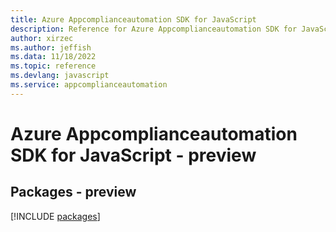 ```yaml
---
title: Azure Appcomplianceautomation SDK for JavaScript
description: Reference for Azure Appcomplianceautomation SDK for JavaScript
author: xirzec
ms.author: jeffish
ms.data: 11/18/2022
ms.topic: reference
ms.devlang: javascript
ms.service: appcomplianceautomation
---
```

# Azure Appcomplianceautomation SDK for JavaScript - preview
## Packages - preview
[!INCLUDE [packages](appcomplianceautomation-index.md)]